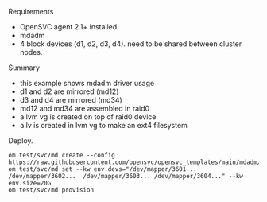 Requirements
* OpenSVC agent 2.1+ installed
* mdadm
* 4 block devices (d1, d2, d3, d4). need to be shared between cluster nodes.

Summary
* this example shows mdadm driver usage
* d1 and d2 are mirrored (md12)
* d3 and d4 are mirrored (md34)
* md12 and md34 are assembled in raid0
* a lvm vg is created on top of raid0 device
* a lv is created in lvm vg to make an ext4 filesystem

Deploy.
```
om test/svc/md create --config https://raw.githubusercontent.com/opensvc/opensvc_templates/main/mdadm/mdadm.conf
om test/svc/md set --kw env.devs="/dev/mapper/3601... /dev/mapper/3602...  /dev/mapper/3603... /dev/mapper/3604..." --kw env.size=20G
om test/svc/md provision
```
